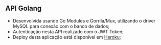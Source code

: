 ## API Golang

- Desenvolvida usando Go Modules e Gorrila/Mux, utilizando o driver MySQL para conexão com o banco de dados;
- Autenticação nesta API realizado com o JWT Token;
- Deploy desta aplicação está disponível em [Heroku](https://go-app--backend.herokuapp.com);
